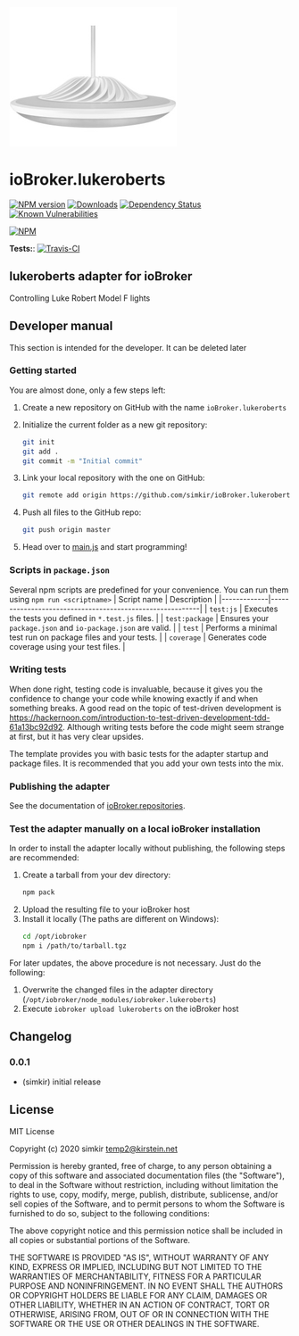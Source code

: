 ![Logo](admin/lukeroberts.png)
# ioBroker.lukeroberts

[![NPM version](http://img.shields.io/npm/v/iobroker.lukeroberts.svg)](https://www.npmjs.com/package/iobroker.lukeroberts)
[![Downloads](https://img.shields.io/npm/dm/iobroker.lukeroberts.svg)](https://www.npmjs.com/package/iobroker.lukeroberts)
[![Dependency Status](https://img.shields.io/david/simkir/iobroker.lukeroberts.svg)](https://david-dm.org/simkir/iobroker.lukeroberts)
[![Known Vulnerabilities](https://snyk.io/test/github/simkir/ioBroker.lukeroberts/badge.svg)](https://snyk.io/test/github/simkir/ioBroker.lukeroberts)

[![NPM](https://nodei.co/npm/iobroker.lukeroberts.png?downloads=true)](https://nodei.co/npm/iobroker.lukeroberts/)

**Tests:**: [![Travis-CI](http://img.shields.io/travis/simkir/ioBroker.lukeroberts/master.svg)](https://travis-ci.org/simkir/ioBroker.lukeroberts)

## lukeroberts adapter for ioBroker

Controlling Luke Robert Model F lights

## Developer manual
This section is intended for the developer. It can be deleted later

### Getting started

You are almost done, only a few steps left:
1. Create a new repository on GitHub with the name `ioBroker.lukeroberts`
1. Initialize the current folder as a new git repository:  
    ```bash
    git init
    git add .
    git commit -m "Initial commit"
    ```
1. Link your local repository with the one on GitHub:  
    ```bash
    git remote add origin https://github.com/simkir/ioBroker.lukeroberts
    ```

1. Push all files to the GitHub repo:  
    ```bash
    git push origin master
    ```
1. Head over to [main.js](main.js) and start programming!

### Scripts in `package.json`
Several npm scripts are predefined for your convenience. You can run them using `npm run <scriptname>`
| Script name | Description                                              |
|-------------|----------------------------------------------------------|
| `test:js`   | Executes the tests you defined in `*.test.js` files.     |
| `test:package`    | Ensures your `package.json` and `io-package.json` are valid. |
| `test` | Performs a minimal test run on package files and your tests. |
| `coverage` | Generates code coverage using your test files. |

### Writing tests
When done right, testing code is invaluable, because it gives you the 
confidence to change your code while knowing exactly if and when 
something breaks. A good read on the topic of test-driven development 
is https://hackernoon.com/introduction-to-test-driven-development-tdd-61a13bc92d92. 
Although writing tests before the code might seem strange at first, but it has very 
clear upsides.

The template provides you with basic tests for the adapter startup and package files.
It is recommended that you add your own tests into the mix.

### Publishing the adapter
See the documentation of [ioBroker.repositories](https://github.com/ioBroker/ioBroker.repositories#requirements-for-adapter-to-get-added-to-the-latest-repository).

### Test the adapter manually on a local ioBroker installation
In order to install the adapter locally without publishing, the following steps are recommended:
1. Create a tarball from your dev directory:  
    ```bash
    npm pack
    ```
1. Upload the resulting file to your ioBroker host
1. Install it locally (The paths are different on Windows):
    ```bash
    cd /opt/iobroker
    npm i /path/to/tarball.tgz
    ```

For later updates, the above procedure is not necessary. Just do the following:
1. Overwrite the changed files in the adapter directory (`/opt/iobroker/node_modules/iobroker.lukeroberts`)
1. Execute `iobroker upload lukeroberts` on the ioBroker host

## Changelog

### 0.0.1
* (simkir) initial release

## License
MIT License

Copyright (c) 2020 simkir <temp2@kirstein.net>

Permission is hereby granted, free of charge, to any person obtaining a copy
of this software and associated documentation files (the "Software"), to deal
in the Software without restriction, including without limitation the rights
to use, copy, modify, merge, publish, distribute, sublicense, and/or sell
copies of the Software, and to permit persons to whom the Software is
furnished to do so, subject to the following conditions:

The above copyright notice and this permission notice shall be included in all
copies or substantial portions of the Software.

THE SOFTWARE IS PROVIDED "AS IS", WITHOUT WARRANTY OF ANY KIND, EXPRESS OR
IMPLIED, INCLUDING BUT NOT LIMITED TO THE WARRANTIES OF MERCHANTABILITY,
FITNESS FOR A PARTICULAR PURPOSE AND NONINFRINGEMENT. IN NO EVENT SHALL THE
AUTHORS OR COPYRIGHT HOLDERS BE LIABLE FOR ANY CLAIM, DAMAGES OR OTHER
LIABILITY, WHETHER IN AN ACTION OF CONTRACT, TORT OR OTHERWISE, ARISING FROM,
OUT OF OR IN CONNECTION WITH THE SOFTWARE OR THE USE OR OTHER DEALINGS IN THE
SOFTWARE.